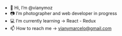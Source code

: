 - 👋  Hi, I’m @vianymoz
- 📷  I’m photographer and web developer in progress
- 💻  I’m currently learning -> React - Redux
- 📫  How to reach me -> vianymarcelo@gmail.com

<!---
vianymoz/vianymoz is a ✨ special ✨ repository because its `README.md` (this file) appears on your GitHub profile.
You can click the Preview link to take a look at your changes.
--->
